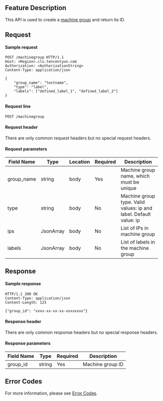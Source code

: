 ## Feature Description

This API is used to create a [machine group](https://intl.cloud.tencent.com/document/product/614/30449) and return its ID.

## Request

#### Sample request

```
POST /machinegroup HTTP/1.1
Host: <Region>.cls.tencentyun.com
Authorization: <AuthorizationString>
Content-Type: application/json

{
    "group_name": "testname", 
    "type": "label", 
    "labels": ["defined_label_1", "defined_label_2"]
}
```

#### Request line

```
POST /machinegroup
```

#### Request header

There are only common request headers but no special request headers.

#### Request parameters

| Field Name | Type | Location | Required | Description |
|--------------|--------|------|---------|--------------------------------|
| group_name   | string | body | Yes      | Machine group name, which must be unique             |
| type       | string    | body | No   | Machine group type. Valid values: ip and label. Default value: ip  |
| ips          | JsonArray| body| No   | List of IPs in machine group            |
| labels     | JsonArray | body | No   | List of labels in the machine group          |

## Response

#### Sample response

```
HTTP/1.1 200 OK
Content-Type: application/json
Content-Length: 123

{"group_id": "xxxx-xx-xx-xx-xxxxxxxx"}
```

#### Response header

There are only common response headers but no special response headers.

#### Response parameters

| Field Name | Type   | Required | Description     |
|------------|--------|----------|-----------------|
| group_id   | string | Yes      | Machine group ID |

## Error Codes

For more information, please see [Error Codes](https://intl.cloud.tencent.com/document/product/614/12402).
